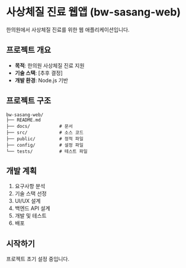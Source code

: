 # 사상체질 진료 웹앱 (bw-sasang-web)

한의원에서 사상체질 진료를 위한 웹 애플리케이션입니다.

## 프로젝트 개요

- **목적**: 한의원 사상체질 진료 지원
- **기술 스택**: [추후 결정]
- **개발 환경**: Node.js 기반

## 프로젝트 구조

```
bw-sasang-web/
├── README.md
├── docs/           # 문서
├── src/            # 소스 코드
├── public/         # 정적 파일
├── config/         # 설정 파일
└── tests/          # 테스트 파일
```

## 개발 계획

1. 요구사항 분석
2. 기술 스택 선정
3. UI/UX 설계
4. 백엔드 API 설계
5. 개발 및 테스트
6. 배포

## 시작하기

프로젝트 초기 설정 중입니다.